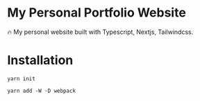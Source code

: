 # My Personal Portfolio Website

🔥 My personal website built with Typescript, Nextjs, Tailwindcss.

# Installation
```yarn init```

```yarn add -W -D webpack```
